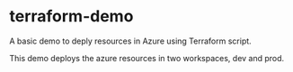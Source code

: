 # terraform-demo
A basic demo to deply resources in Azure using Terraform script.

This demo deploys the azure resources in two workspaces, dev and prod.
